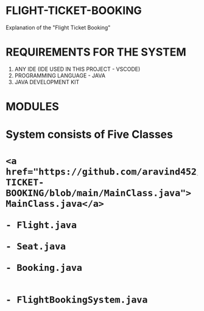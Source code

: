 # FLIGHT-TICKET-BOOKING

Explanation of the "Flight Ticket Booking"

# REQUIREMENTS FOR THE SYSTEM

1. ANY IDE (IDE USED IN THIS PROJECT - VSCODE)
2. PROGRAMMING LANGUAGE - JAVA
3. JAVA DEVELOPMENT KIT

# MODULES 

<h1>System consists of Five Classes<h1>

    <a href="https://github.com/aravind452/FLIGHT-TICKET-BOOKING/blob/main/MainClass.java"> MainClass.java</a>

    - Flight.java

    - Seat.java

    - Booking.java


    - FlightBookingSystem.java






